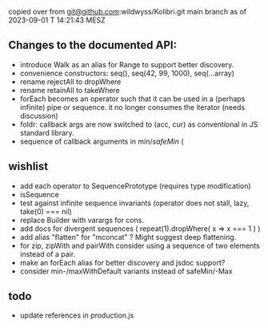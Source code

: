 copied over from 
git@github.com:wildwyss/Kolibri.git 
main branch as of 2023-09-01 T 14:21:43 MESZ

## Changes to the documented API:
- introduce Walk as an alias for Range to support better discovery.
- convenience constructors: seq(), seq(42, 99, 1000), seq(...array)
- rename rejectAll to dropWhere
- rename retainAll to takeWhere
- forEach becomes an operator such that it can be used in a (perhaps infinite) pipe or sequence.
  it no longer consumes the iterator (needs discussion) 
- foldr: callback args are now switched to (acc, cur) as conventional in JS standard library. 
- sequence of callback arguments in min$/safeMin$ (

## wishlist
- add each operator to SequencePrototype (requires type modification)
- isSequence
- test against infinite sequence invariants (operator does not stall, lazy, take(0) === nil)
- replace Builder with varargs for cons. 
- add docs for divergent sequences ( repeat(1).dropWhere( x => x === 1 ) )
- add alias "flatten" for "mconcat" ? Might suggest deep flattening.
- for zip, zipWith and pairWith consider using a sequence of two elements instead of a pair.
- make an forEach alias for better discovery and jsdoc support? 
- consider min-/maxWithDefault variants instead of safeMin/-Max

## todo
- update references in production.js
